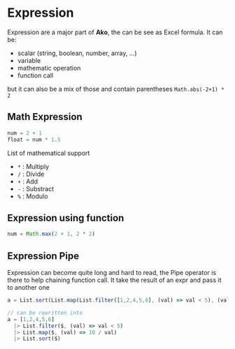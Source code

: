 # Expression

Expression are a major part of **Ako**, the can be see as Excel formula.
It can be:
* scalar (string, boolean, number, array, ...)
* variable
* mathematic operation
* function call

but it can also be a mix of those and contain parentheses `Math.abs(-2+1) * 2`

## Math Expression
```js
num = 2 + 1
float = num * 1.5
```

List of mathematical support
* `*` : Multiply
* `/` : Divide
* `+` : Add
* `-` : Substract
* `%` : Modulo

## Expression using function
```js
num = Math.max(2 + 1, 2 * 2)
```

## Expression Pipe
Expression can become quite long and hard to read, the Pipe operator is there to help chaining function call. It take the result of an expr and pass it to another one

```js
a = List.sort(List.map(List.filter([1,2,4,5,6], (val) => val < 5), (val) => 10 / val))

// can be rewritten into
a = [1,2,4,5,6]
  |> List.filter($, (val) => val < 5)
  |> List.map($, (val) => 10 / val)
  |> List.sort($)
```
